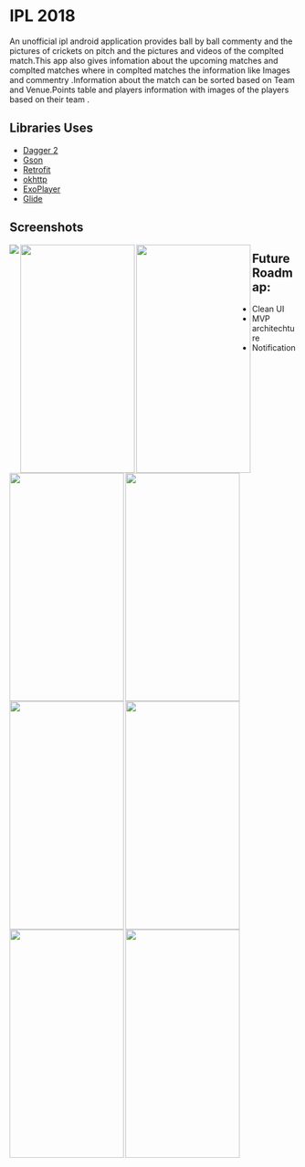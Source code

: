 # IPL 2018

An unofficial ipl android application provides ball by ball commenty and the pictures of crickets on pitch and the pictures and videos of the complted match.This app also gives infomation about the upcoming matches and complted matches where in complted matches the information like Images and commentry .Information about the match can be sorted based on Team and Venue.Points table and players information with images of the players based on their team .
 

Libraries Uses
--------------
* [Dagger 2](https://github.com/google/dagger)
* [Gson](https://github.com/google/gson)
* [Retrofit](https://github.com/square/retrofit)
* [okhttp](https://github.com/square/okhttp)
* [ExoPlayer](https://github.com/google/ExoPlayer)
* [Glide](https://github.com/bumptech/glide)


Screenshots
-----------
<img align="left" src="https://raw.githubusercontent.com/KodiMadhavarao/Ipl2018/master/screenshots/Screenshot_1523603168.png">
<img align="left" width="200" height="400" src="https://raw.githubusercontent.com/KodiMadhavarao/Ipl2018/master/screenshots/Screenshot_1523445650.png">
<img align="left" width="200" height="400" src="https://raw.githubusercontent.com/KodiMadhavarao/Ipl2018/master/screenshots/Screenshot_1523603139.png">
<img align="left" width="200" height="400" src="https://raw.githubusercontent.com/KodiMadhavarao/Ipl2018/master/screenshots/Screenshot_1523603100.png">
<img align="left" width="200" height="400" src="https://raw.githubusercontent.com/KodiMadhavarao/Ipl2018/master/screenshots/Screenshot_1523603088.png">
<img align="left" width="200" height="400" src="https://raw.githubusercontent.com/KodiMadhavarao/Ipl2018/master/screenshots/Screenshot_1523445709.png">
<img align="left" width="200" height="400" src="https://raw.githubusercontent.com/KodiMadhavarao/Ipl2018/master/screenshots/Screenshot_1523445690.png">
<img align="left" width="200" height="400" src="https://raw.githubusercontent.com/KodiMadhavarao/Ipl2018/master/screenshots/Screenshot_1523445657.png">
<img align="left" width="200" height="400" src="https://raw.githubusercontent.com/KodiMadhavarao/Ipl2018/master/screenshots/Screenshot_1523445652.png">

Future Roadmap:
---------------
* Clean UI
* MVP architechture
* Notification


